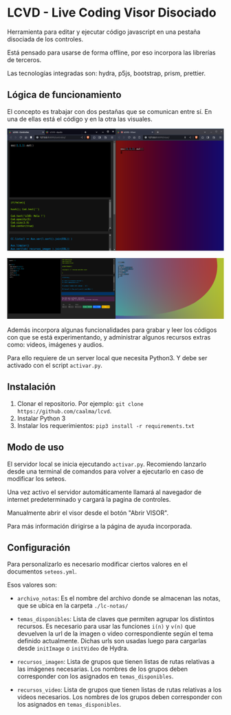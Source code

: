 # LCVD - Live Coding Visor Disociado


Herramienta para editar y ejecutar código javascript en una pestaña disociada de los controles.

Está pensado para usarse de forma offline, por eso incorpora las librerías de terceros.

Las tecnologías integradas son: hydra, p5js, bootstrap, prism, prettier.


## Lógica de funcionamiento

El concepto es trabajar con dos pestañas que se comunican entre sí. En una de ellas está el código y en la otra las visuales.

![pestañas](./lcvd-paginas-m1.png)

![pestañas](./lcvd-paginas-m2.png)

Además incorpora algunas funcionalidades para grabar y leer los códigos con que se está experimentando, y administrar algunos recursos extras como: videos, imágenes y audios.

Para ello requiere de un server local que necesita Python3. Y debe ser activado con el script `activar.py`.


## Instalación

1. Clonar el repositorio. Por ejemplo: `git clone https://github.com/caalma/lcvd`.
2. Instalar Python 3
3. Instalar los requerimientos: `pip3 install -r requirements.txt
`


## Modo de uso

El servidor local se inicia ejecutando `activar.py`. Recomiendo lanzarlo desde una terminal de comandos para volver a ejecutarlo en caso de modificar los seteos.

Una vez activo el servidor automáticamente llamará al navegador de internet predeterminado y cargará la pagina de controles.

Manualmente abrir el visor desde el botón "Abrir VISOR".

Para más información dirigirse a la página de ayuda incorporada.


## Configuración

Para personalizarlo es necesario modificar ciertos valores en el documentos `seteos.yml`.

Esos valores son:
- `archivo_notas`: Es el nombre del archivo donde se almacenan las notas, que se ubica en la carpeta `./lc-notas/`
- `temas_disponibles`: Lista de claves que permiten agrupar los distintos recursos. Es necesario para usar las funciones `i(n)` y `v(n)` que devuelven la url de la imagen o video correspondiente según el tema definido actualmente. Dichas urls son usadas luego para cargarlas desde `initImage` o `initVideo` de Hydra.

- `recursos_imagen`: Lista de grupos que tienen listas de rutas relativas a las imágenes necesarias. Los nombres de los grupos deben corresponder con los asignados en `temas_disponibles`.

- `recursos_video`: Lista de grupos que tienen listas de rutas relativas a los videos necesarios. Los nombres de los grupos deben corresponder con los asignados en `temas_disponibles`.
